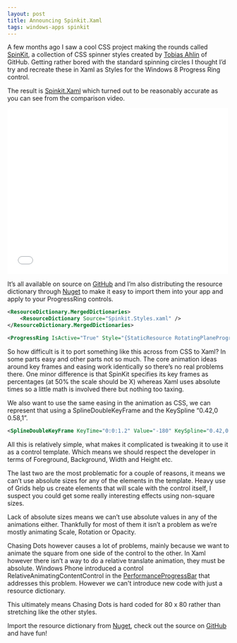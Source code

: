 ```yaml
---
layout: post
title: Announcing Spinkit.Xaml
tags: windows-apps spinkit
---
```


A few months ago I saw a cool CSS project making the rounds called [SpinKit][spinkit], a collection of CSS spinner styles created by [Tobias Ahlin][tobias] of GitHub. Getting rather bored with the standard spinning circles I thought I’d try and recreate these in Xaml as Styles for the Windows 8 Progress Ring control. 

The result is [Spinkit.Xaml][github] which turned out to be reasonably accurate as you can see from the comparison video.

<iframe width="500" height="375" src="//www.youtube.com/embed/Lr5EulwTYz0" frameborder="0" allowfullscreen></iframe>

It’s all available on source on [GitHub][github] and I’m also distributing the resource dictionary through [Nuget][nuget] to make it easy to import them into your app and apply to your ProgressRing controls.

```xml
<ResourceDictionary.MergedDictionaries>
    <ResourceDictionary Source="Spinkit.Styles.xaml" />
</ResourceDictionary.MergedDictionaries>

<ProgressRing IsActive="True" Style="{StaticResource RotatingPlaneProgressRingStyle}" />
```

So how difficult is it to port something like this across from CSS to Xaml? In some parts easy and other parts not so much. The core animation ideas around key frames and easing work identically so there’s no real problems there. One minor difference is that SpinKit specifies its key frames as percentages (at 50% the scale should be X) whereas Xaml uses absolute times so a little math is involved there but nothing too taxing.

We also want to use the same easing in the animation as CSS, we can represent that using a SplineDoubleKeyFrame and the KeySpline “0.42,0 0.58,1”. 

```xml
<SplineDoubleKeyFrame KeyTime="0:0:1.2" Value="-180" KeySpline="0.42,0 0.58,1"/>
```

All this is relatively simple, what makes it complicated is tweaking it to use it as a control template. Which means we should respect the developer in terms of Foreground, Background, Width and Height etc. 

The last two are the most problematic for a couple of reasons, it means we can’t use absolute sizes for any of the elements in the template. Heavy use of Grids help us create elements that will scale with the control itself, I suspect you could get some really interesting effects using non-square sizes. 

Lack of absolute sizes means we can’t use absolute values in any of the animations either. Thankfully for most of them it isn’t a problem as we’re mostly animating Scale, Rotation or Opacity. 

Chasing Dots however causes a lot of problems, mainly because we want to animate the square from one side of the control to the other. In Xaml however there isn’t a way to do a relative translate animation, they must be absolute. Windows Phone introduced a control RelativeAnimatingContentControl in the [PerformanceProgressBar][ppb] that addresses this problem. However we can't introduce new code with just a resource dictionary.

This ultimately means Chasing Dots is hard coded for 80 x 80 rather than stretching like the other styles.

Import the resource dictionary from [Nuget][nuget], check out the source on [GitHub][github] and have fun!

[spinkit]:http://tobiasahlin.com/spinkit/
[tobias]: https://twitter.com/tobiasahlin
[github]: https://github.com/nigel-sampson/spinkit-xaml
[nuget]: https://www.nuget.org/packages/SpinKit.Xaml/
[ppb]: http://www.jeff.wilcox.name/2010/08/performanceprogressbar/
